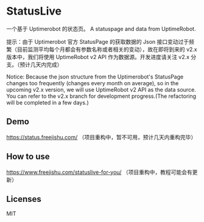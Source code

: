 # StatusLive
一个基于 Uptimerobot 的状态页。
A statuspage and data from UptimeRobot.

提示：由于 Uptimerobot 官方 StatusPage 的获取数据的 Json 接口变动过于频繁（目前监测平均每个月都会有参数名称或者相关的变动），故在即将到来的 v2.x 版本中，我们将使用 UptimeRobot v2 API 作为数据源。开发进度请关注 v2.x 分支。（预计几天内完成）

Notice: Because the json structure from the Uptimerobot's StatusPage changes too frequently (changes every month on average), so in the upcoming v2.x version, we will use UptimeRobot v2 API as the data source. You can refer to the v2.x branch for development progress.(The refactoring will be completed in a few days.)

## Demo
https://status.freejishu.com/
（项目重构中，暂不可用，预计几天内重构完毕）

## How to use
https://www.freejishu.com/statuslive-for-you/
（项目重构中，教程可能会有更新）

## Licenses
MIT
